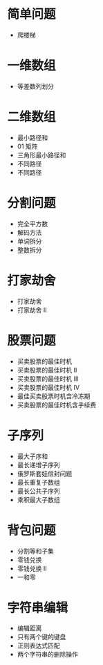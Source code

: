 # 简单问题
- 爬楼梯

# 一维数组
- 等差数列划分

# 二维数组
- 最小路径和
- 01 矩阵
- 三角形最小路径和
- 不同路径
- 不同路径

# 分割问题
- 完全平方数
- 解码方法
- 单词拆分
- 整数拆分

# 打家劫舍
- 打家劫舍
- 打家劫舍 II

# 股票问题
- 买卖股票的最佳时机
- 买卖股票的最佳时机 II
- 买卖股票的最佳时机 III
- 买卖股票的最佳时机 IV
- 最佳买卖股票时机含冷冻期
- 买卖股票的最佳时机含手续费

# 子序列
- 最大子序和
- 最长递增子序列
- 俄罗斯套娃信封问题
- 最长重复子数组
- 最长公共子序列
- 乘积最大子数组

# 背包问题
- 分割等和子集
- 零钱兑换
- 零钱兑换 II
- 一和零

# 字符串编辑
- 编辑距离
- 只有两个键的键盘
- 正则表达式匹配
- 两个字符串的删除操作